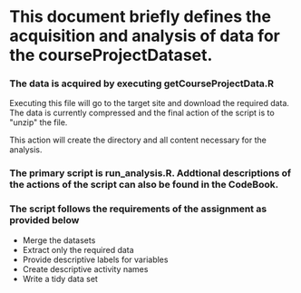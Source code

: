 # This document briefly defines the acquisition and analysis of data for the courseProjectDataset.

### The data is acquired by executing getCourseProjectData.R
Executing this file will go to the target site and download the required data. The data is currently compressed and the final action of the script is to "unzip" the file.

This action will create the directory and all content necessary for the analysis.

### The primary script is run_analysis.R. Addtional descriptions of the actions of the script can also be found in the CodeBook.

### The script follows the requirements of the assignment as provided below

- Merge the datasets
- Extract only the required data
- Provide descriptive labels for variables
- Create descriptive activity names
- Write a tidy data set


